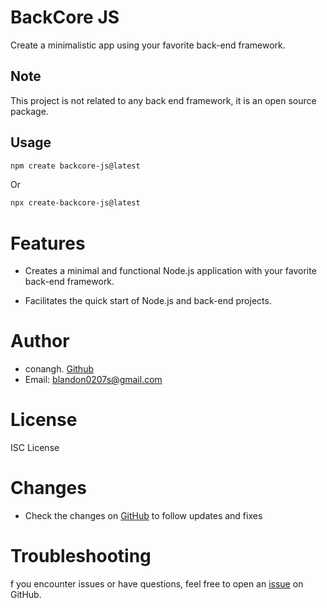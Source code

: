 # BackCore JS

Create a minimalistic app using your favorite back-end framework.

## Note

This project is not related to any back end framework, it is an open source package.

## Usage

```bash
npm create backcore-js@latest
```
Or
```bash
npx create-backcore-js@latest
```

# Features

- Creates a minimal and functional Node.js application with your favorite back-end framework.

- Facilitates the quick start of Node.js and back-end projects.

# Author

- conangh. [Github](https://github.com/ConanGH-S/)
- Email: blandon0207s@gmail.com


# License
ISC License

# Changes
- Check the changes on [GitHub](https://github.com/ConanGH-S/backcore-js) to follow updates and fixes

# Troubleshooting
f you encounter issues or have questions, feel free to open an [issue](https://github.com/ConanGH-S/backcore-js/issues) on GitHub.
